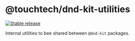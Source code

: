 # @touchtech/dnd-kit-utilities

[![Stable release](https://img.shields.io/npm/v/@touchtech/dnd-kit-utilities.svg)](https://npm.im/@touchtech/dnd-kit-sortable)

Internal utilities to bee shared between `@dnd-kit` packages.
